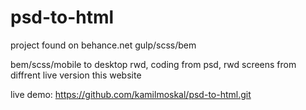 # psd-to-html
project found on behance.net  gulp/scss/bem

bem/scss/mobile to desktop rwd, coding from psd, rwd screens from diffrent live version this website

live demo: https://github.com/kamilmoskal/psd-to-html.git
